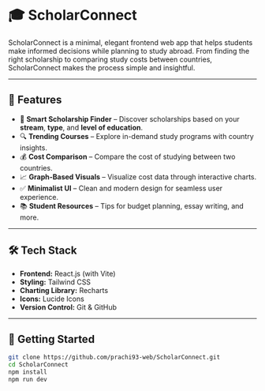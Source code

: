 # 🎓 ScholarConnect

ScholarConnect is a minimal, elegant frontend web app that helps students make informed decisions while planning to study abroad. From finding the right scholarship to comparing study costs between countries, ScholarConnect makes the process simple and insightful.

---

## 🌟 Features

- 🎯 **Smart Scholarship Finder** – Discover scholarships based on your **stream**, **type**, and **level of education**.
- 🔍 **Trending Courses** – Explore in-demand study programs with country insights.
- 💰 **Cost Comparison** – Compare the cost of studying between two countries.
- 📈 **Graph-Based Visuals** – Visualize cost data through interactive charts.
- ✅ **Minimalist UI** – Clean and modern design for seamless user experience.
- 📚 **Student Resources** – Tips for budget planning, essay writing, and more.

---

## 🛠️ Tech Stack

- **Frontend:** React.js (with Vite)
- **Styling:** Tailwind CSS
- **Charting Library:** Recharts
- **Icons:** Lucide Icons
- **Version Control:** Git & GitHub

---

## 🚀 Getting Started

```bash
git clone https://github.com/prachi93-web/ScholarConnect.git
cd ScholarConnect
npm install
npm run dev
